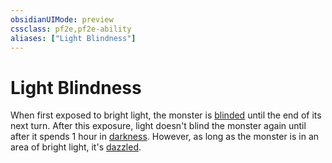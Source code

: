```yaml
---
obsidianUIMode: preview
cssclass: pf2e,pf2e-ability
aliases: ["Light Blindness"]
---
```

# Light Blindness

When first exposed to bright light, the monster is [blinded](conditions.md#Blinded) until the end of its next turn. After this exposure, light doesn't blind the monster again until after it spends 1 hour in [darkness](../../compendium/spells/darkness.md). However, as long as the monster is in an area of bright light, it's [dazzled](conditions.md#Dazzled).